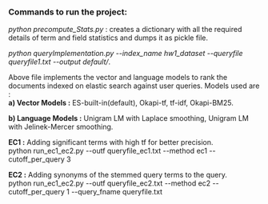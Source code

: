 ### Commands to run the project:   

*python precompute_Stats.py* : creates a dictionary with all the required details of term and field statistics and dumps it as pickle file.   

*python queryImplementation.py*
*--index_name hw1_dataset*
*--queryfile queryfile1.txt*
*--output default/*.  

Above file implements the vector and language models to rank the documents indexed on elastic search against user queries.
Models used are :   
**a) Vector Models :** ES-built-in(default), Okapi-tf, tf-idf, Okapi-BM25.  

**b) Language Models :** Unigram LM with Laplace smoothing, Unigram LM with Jelinek-Mercer smoothing.

**EC1 :** Adding significant terms with high tf for better precision.   
python run_ec1_ec2.py
--outf queryfile_ec1.txt
--method ec1 --cutoff_per_query 3


**EC2 :** Adding synonyms of the stemmed query terms to the query.   
python run_ec1_ec2.py
--outf queryfile_ec2.txt --method ec2
--cutoff_per_query 1
--query_fname queryfile.txt
